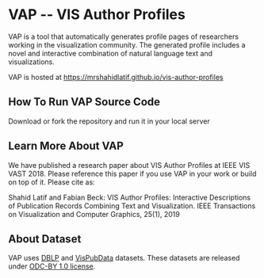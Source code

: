 # VAP -- VIS Author Profiles
VAP is a tool that automatically generates profile pages of researchers working in the visualization community. The generated profile includes a novel and interactive combination of natural language text and visualizations.

VAP is hosted at https://mrshahidlatif.github.io/vis-author-profiles

## How To Run VAP Source Code

Download or fork the repository and run it in your local server

## Learn More About VAP

We have published a research paper about VIS Author Profiles at IEEE VIS VAST 2018. Please reference this paper if you use VAP in your work or build on top of it. Please cite as:

Shahid Latif and Fabian Beck: VIS Author Profiles: Interactive Descriptions of Publication Records Combining Text and Visualization. IEEE Transactions on Visualization and Computer Graphics, 25(1), 2019

## About Dataset

VAP uses [DBLP](https://dblp.uni-trier.de/) and [VisPubData](https://sites.google.com/site/vispubdata/home) datasets. These datasets are released under [ODC-BY 1.0 license](https://opendatacommons.org/licenses/by/1.0/). 
